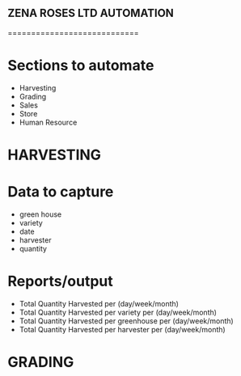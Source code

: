 ## ZENA ROSES LTD AUTOMATION
============================
# Sections to automate
- Harvesting
- Grading
- Sales
- Store
- Human Resource

# HARVESTING
# Data to capture
- green house
- variety
- date
- harvester
- quantity

# Reports/output
- Total Quantity Harvested per (day/week/month)
- Total Quantity Harvested per variety per (day/week/month)
- Total Quantity Harvested per greenhouse per (day/week/month)
- Total Quantity Harvested per harvester per (day/week/month)

# GRADING
